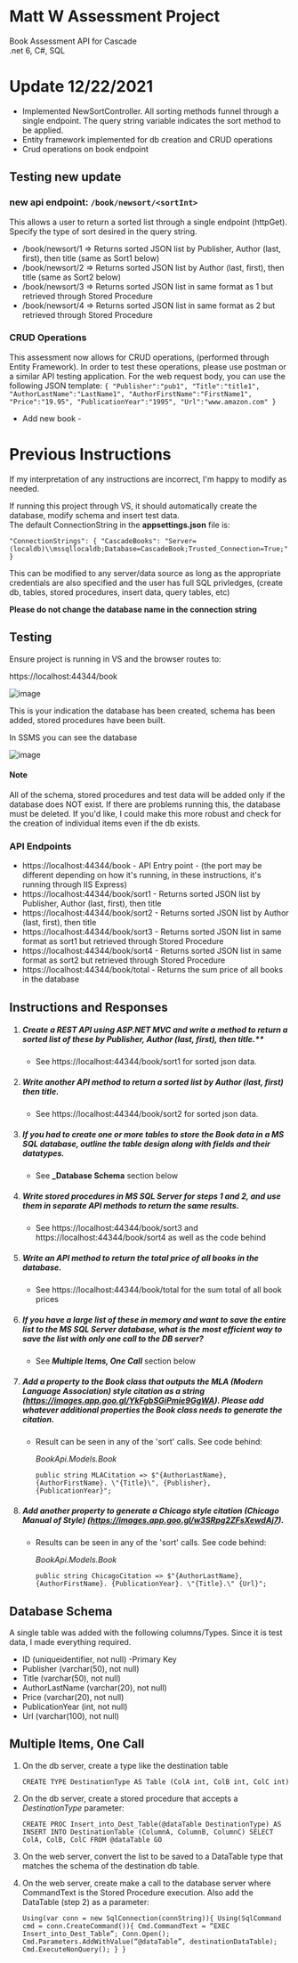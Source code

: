 # Matt W Assessment Project
Book Assessment API for Cascade  
.net 6, C#, SQL 

# Update 12/22/2021
* Implemented NewSortController.  All sorting methods funnel through a single endpoint.  The query string variable indicates the sort method to be applied.
* Entity framework implemented for db creation and CRUD operations
* Crud operations on book endpoint

## Testing new update
### new api endpoint: `/book/newsort/<sortInt>`
This allows a user to return a sorted list through a single endpoint (httpGet).  Specify the type of sort desired in the <sortInt> query string.
* /book/newsort/1 => Returns sorted JSON list by Publisher, Author (last, first), then title (same as Sort1 below)
* /book/newsort/2 => Returns sorted JSON list by Author (last, first), then title (same as Sort2 below)
* /book/newsort/3 => Returns sorted JSON list in same format as 1 but retrieved through Stored Procedure
* /book/newsort/4 => Returns sorted JSON list in same format as 2 but retrieved through Stored Procedure

### CRUD Operations
This assessment now allows for CRUD operations, (performed through Entity Framework).  In order to test these operations, please use postman or a similar API testing application.  For the web request body, you can use the following JSON template:
    `
    {
"Publisher":"pub1",
"Title":"title1",
"AuthorLastName":"LastName1",
"AuthorFirstName":"FirstName1",
"Price":"19.95",
"PublicationYear":"1995",
"Url":"www.amazon.com"
}
    `
* Add new book - 
 
    
# Previous Instructions
If my interpretation of any instructions are incorrect, I'm happy to modify as needed.

If running this project through VS, it should automatically create the database, modify schema and insert test data.  
The default ConnectionString in the **appsettings.json** file is:

`"ConnectionStrings": {
    "CascadeBooks": "Server=(localdb)\\mssqllocaldb;Database=CascadeBook;Trusted_Connection=True;"
  }`
  
  This can be modified to any server/data source as long as the appropriate credentials are also specified and the user has full SQL privledges, (create db, tables, stored procedures, insert data, query tables, etc)
  
**Please do not change the database name in the connection string**

## Testing
Ensure project is running in VS and the browser routes to:

https://localhost:44344/book

![image](https://user-images.githubusercontent.com/35410250/145463287-1f89b101-3d2d-478b-8cf2-d8ae8641dac4.png)

This is your indication the database has been created, schema has been added, stored procedures have been built.

In SSMS you can see the database

![image](https://user-images.githubusercontent.com/35410250/145463924-5f1027e5-8108-4930-89af-edb471e2a7c1.png)

#### Note
All of the schema, stored procedures and test data will be added only if the database does NOT exist.  If there are problems running this, the database must be deleted.  If you'd like, I could make this more robust and check for the creation of individual items even if the db exists.

### API Endpoints
* https://localhost:44344/book - API Entry point - (the port may be different depending on how it's running, in these instructions, it's running through IIS Express)
* https://localhost:44344/book/sort1 - Returns sorted JSON list by Publisher, Author (last, first), then title
* https://localhost:44344/book/sort2 - Returns sorted JSON list by Author (last, first), then title
* https://localhost:44344/book/sort3 - Returns sorted JSON list in same format as sort1 but retrieved through Stored Procedure
* https://localhost:44344/book/sort4 - Returns sorted JSON list in same format as sort2 but retrieved through Stored Procedure
* https://localhost:44344/book/total - Returns the sum price of all books in the database


## Instructions and Responses

1.  ##### Create a REST API using ASP.NET MVC and write a method to return a sorted list of these by Publisher, Author (last, first), then title.**
    - See https://localhost:44344/book/sort1 for sorted json data.
3.  ##### Write another API method to return a sorted list by Author (last, first) then title.
    - See https://localhost:44344/book/sort2 for sorted json data.
5.  ##### If you had to create one or more tables to store the Book data in a MS SQL database, outline the table design along with fields and their datatypes.
    - See **_Database Schema** section below
7.  ##### Write stored procedures in MS SQL Server for steps 1 and 2, and use them in separate API methods to return the same results.
    - See https://localhost:44344/book/sort3 and https://localhost:44344/book/sort4 as well as the code behind 
9.  ##### Write an API method to return the total price of all books in the database.
    - See https://localhost:44344/book/total for the sum total of all book prices
11. ##### If you have a large list of these in memory and want to save the entire list to the MS SQL Server database, what is the most efficient way to save the list with only one call to the DB server?
    - See ___Multiple Items, One Call___ section below
13. ##### Add a property to the Book class that outputs the MLA (Modern Language Association) style citation as a string (https://images.app.goo.gl/YkFgbSGiPmie9GgWA). Please add whatever additional properties the Book class needs to generate the citation.
    - Result can be seen in any of the 'sort' calls.  See code behind: 
    
        _BookApi.Models.Book_

        `public string MLACitation => $"{AuthorLastName}, {AuthorFirstName}. \"{Title}\", {Publisher}, {PublicationYear}";`
    
15. ##### Add another property to generate a Chicago style citation (Chicago Manual of Style) (https://images.app.goo.gl/w3SRpg2ZFsXewdAj7).
    - Results can be seen in any of the 'sort' calls.  See code behind:

        _BookApi.Models.Book_
        
        `public string ChicagoCitation => $"{AuthorLastName}, {AuthorFirstName}. {PublicationYear}. \"{Title}.\" {Url}";`
    
## Database Schema
A single table was added with the following columns/Types.  Since it is test data, I made everything required.
- ID (uniqueidentifier, not null) -Primary Key
- Publisher (varchar(50), not null)
- Title (varchar(50), not null)
- AuthorLastName (varchar(20), not null)
- Price (varchar(20), not null)
- PublicationYear (int, not null)
- Url (varchar(100), not null)
## Multiple Items, One Call
1.	On the db server, create a type like the destination table
    
    `CREATE TYPE DestinationType AS Table
     (ColA int,
      ColB int,
      ColC int)`
    
3.	On the db server, create a stored procedure that accepts a _DestinationType_ parameter:

    `CREATE PROC Insert_into_Dest_Table(@dataTable DestinationType)
    AS
    INSERT INTO DestinationTable (ColumnA, ColumnB, ColumnC)
    SELECT ColA, ColB, ColC FROM @dataTable
    GO`

2.	On the web server, convert the list to be saved to a DataTable type that matches the schema of the destination db table. 
3.	On the web server, create make a call to the database server where CommandText is the Stored Procedure execution.  Also add the DataTable (step 2) as a parameter:

    `Using(var conn = new SqlConnection(connString)){
        Using(SqlCommand cmd = conn.CreateCommand()){
            Cmd.CommandText = “EXEC Insert_into_Dest_Table”;
            Conn.Open();
            Cmd.Parameters.AddWithValue(“@dataTable”, destinationDataTable);
            Cmd.ExecuteNonQuery();
        }
    }`

